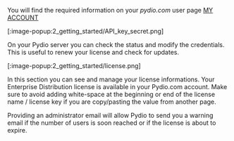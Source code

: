 You will find the required information on your *pydio.com* user page [MY ACCOUNT](https://pydio.com/en/user)

[:image-popup:2_getting_started/API_key_secret.png]

On your Pydio server you can check the status and modify the credentials. This is useful to renew your license and check for updates.

[:image-popup:2_getting_started/license.png]

In this section you can see and manage your license informations. Your Enterprise Distribution license is available in your Pydio.com account. Make sure to avoid adding white-space at the beginning or end of the license name / license key if you are copy/pasting the value from another page.

Providing an administrator email will allow Pydio to send you a warning email if the number of users is soon reached or if the license is about to expire.

